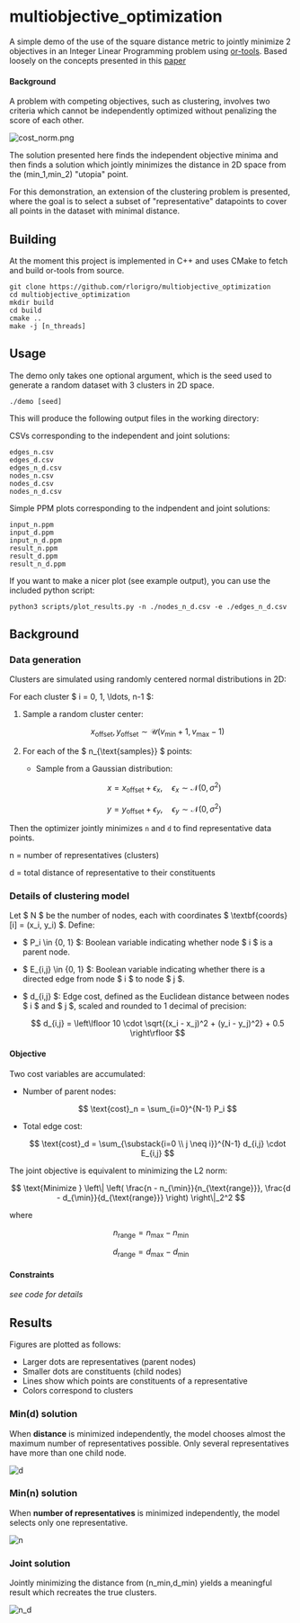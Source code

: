 # multiobjective_optimization
A simple demo of the use of the square distance metric to jointly minimize 2 objectives in an Integer Linear Programming problem using [or-tools](https://github.com/google/or-tools). Based loosely on the concepts presented in this [paper](https://www.eng.buffalo.edu/Research/DOES/administrator/components/com_jresearch/files/publications/SMO-01-EK.pdf)

#### Background
A problem with competing objectives, such as clustering, involves two criteria which cannot be independently optimized without penalizing the score of each other.

![cost_norm.png](images/cost_norm.png)

The solution presented here finds the independent objective minima and then finds a solution which jointly minimizes the distance in 2D space from the (min_1,min_2) "utopia" point. 

For this demonstration, an extension of the clustering problem is presented, where the goal is to select a subset of "representative" datapoints to cover all points in the dataset with minimal distance.

## Building

At the moment this project is implemented in C++ and uses CMake to fetch and build or-tools from source. 
```
git clone https://github.com/rlorigro/multiobjective_optimization
cd multiobjective_optimization
mkdir build
cd build
cmake ..
make -j [n_threads]
```

## Usage

The demo only takes one optional argument, which is the seed used to generate a random dataset with 3 clusters in 2D space.
```
./demo [seed]
```

This will produce the following output files in the working directory:

CSVs corresponding to the independent and joint solutions:
```
edges_n.csv
edges_d.csv
edges_n_d.csv
nodes_n.csv
nodes_d.csv
nodes_n_d.csv
```

Simple PPM plots corresponding to the indpendent and joint solutions:
```
input_n.ppm
input_d.ppm
input_n_d.ppm
result_n.ppm
result_d.ppm
result_n_d.ppm
```

If you want to make a nicer plot (see example output), you can use the included python script:
```
python3 scripts/plot_results.py -n ./nodes_n_d.csv -e ./edges_n_d.csv
```

## Background

### Data generation

Clusters are simulated using randomly centered normal distributions in 2D:

For each cluster $ i = 0, 1, \ldots, n-1 $:

1. Sample a random cluster center:

   $$
   x_{\text{offset}}, y_{\text{offset}} \sim \mathcal{U}(v_{\text{min}}+1, v_{\text{max}}-1)
   $$
   
2. For each of the $ n_{\text{samples}} $ points:
    - Sample from a Gaussian distribution:

      $$
      x = x_{\text{offset}} + \epsilon_x, \quad \epsilon_x \sim \mathcal{N}(0, \sigma^2)
      $$

      $$
      y = y_{\text{offset}} + \epsilon_y, \quad \epsilon_y \sim \mathcal{N}(0, \sigma^2)
      $$


Then the optimizer jointly minimizes `n` and `d` to find representative data points.

n = number of representatives (clusters)

d = total distance of representative to their constituents 

### Details of clustering model

Let $ N $ be the number of nodes, each with coordinates $ \textbf{coords}[i] = (x_i, y_i) $. Define:

- $ P_i \in \{0, 1\} $: Boolean variable indicating whether node $ i $ is a parent node.
- $ E_{i,j} \in \{0, 1\} $: Boolean variable indicating whether there is a directed edge from node $ i $ to node $ j $.
- $ d_{i,j} $: Edge cost, defined as the Euclidean distance between nodes $ i $ and $ j $, scaled and rounded to 1 decimal of precision:
  
  $$
  d_{i,j} = \left\lfloor 10 \cdot \sqrt{(x_i - x_j)^2 + (y_i - y_j)^2} + 0.5 \right\rfloor
  $$

#### Objective

Two cost variables are accumulated:

- Number of parent nodes:

  $$
  \text{cost}_n = \sum_{i=0}^{N-1} P_i
  $$

- Total edge cost:

  $$
  \text{cost}_d = \sum_{\substack{i=0 \\ j \neq i}}^{N-1} d_{i,j} \cdot E_{i,j}
  $$

The joint objective is equivalent to minimizing the L2 norm:

$$
\text{Minimize } \left\| \left( \frac{n - n_{\min}}{n_{\text{range}}}, \frac{d - d_{\min}}{d_{\text{range}}} \right) \right\|_2^2
$$

where 

$$
n_{\text{range}} = n_{\max} - n_{\min}
$$

$$
d_{\text{range}} = d_{\max} - d_{\min}
$$

#### Constraints

_see code for details_

## Results

Figures are plotted as follows:
- Larger dots are representatives (parent nodes)
- Smaller dots are constituents (child nodes)
- Lines show which points are constituents of a representative
- Colors correspond to clusters

### Min(d) solution
When **distance** is minimized independently, the model chooses almost the maximum number of representatives possible. Only several representatives have more than one child node.

![d](images/d.png)

### Min(n) solution
When **number of representatives** is minimized independently, the model selects only one representative.

![n](images/n.png)

### Joint solution
Jointly minimizing the distance from (n_min,d_min) yields a meaningful result which recreates the true clusters.

![n_d](images/n_d.png)



